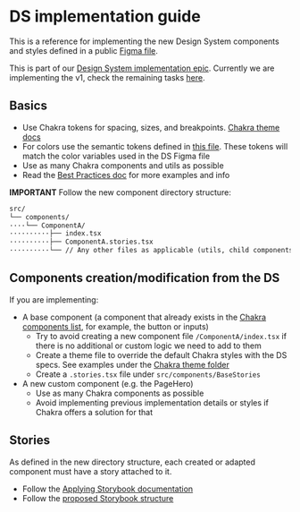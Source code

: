 # DS implementation guide

This is a reference for implementing the new Design System components and styles defined in a public [Figma file](https://www.figma.com/file/NrNxGjBL0Yl1PrNrOT8G2B/ethereum.org-Design-System).

This is part of our [Design System implementation epic](https://github.com/ethereum/ethereum-org-website/issues/9546). Currently we are implementing the v1, check the remaining tasks [here](https://github.com/ethereum/ethereum-org-website/issues/9548).

## Basics

- Use Chakra tokens for spacing, sizes, and breakpoints. [Chakra theme docs](https://chakra-ui.com/docs/styled-system/theme)
- For colors use the semantic tokens defined in [this file](https://github.com/ethereum/ethereum-org-website/blob/dev/src/%40chakra-ui/semanticTokens.ts). These tokens will match the color variables used in the DS Figma file
- Use as many Chakra components and utils as possible
- Read the [Best Practices doc](https://github.com/ethereum/ethereum-org-website/blob/dev/docs/best-practices.md) for more examples and info

**IMPORTANT**
Follow the new component directory structure:

```markdown
src/
└── components/
····└── ComponentA/
··········├── index.tsx
··········├── ComponentA.stories.tsx
··········└── // Any other files as applicable (utils, child components, useHook, etc.)
```

## Components creation/modification from the DS

If you are implementing:

- A base component (a component that already exists in the [Chakra components list](https://chakra-ui.com/docs/components/), for example, the button or inputs)
  - Try to avoid creating a new component file `/ComponentA/index.tsx` if there is no additional or custom logic we need to add to them
  - Create a theme file to override the default Chakra styles with the DS specs. See examples under the [Chakra theme folder](https://github.com/ethereum/ethereum-org-website/tree/dev/src/%40chakra-ui/components)
  - Create a `.stories.tsx` file under `src/components/BaseStories`
- A new custom component (e.g. the PageHero)
  - Use as many Chakra components as possible
  - Avoid implementing previous implementation details or styles if Chakra offers a solution for that

## Stories

As defined in the new directory structure, each created or adapted component must have a story attached to it.

- Follow the [Applying Storybook documentation](https://github.com/ethereum/ethereum-org-website/blob/dev/docs/applying-storybook.md)
- Follow the [proposed Storybook structure](https://www.figma.com/file/Ne3iAassyfAcJ0AlgqioAP/DS-to-storybook-structure)

